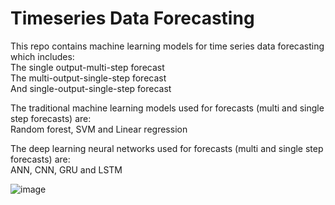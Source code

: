 # Timeseries Data Forecasting
This repo contains machine learning models for time series data forecasting which includes:  
The single output-multi-step forecast  
The multi-output-single-step forecast  
And single-output-single-step forecast    

The traditional machine learning models used for forecasts (multi and single step forecasts) are:   
Random forest, SVM and Linear regression    

The deep learning neural networks used for forecasts (multi and single step forecasts) are:  
ANN, CNN, GRU and LSTM

![image](https://github.com/Ogunfool/Timeseries-Data-Analysis-and-Forecasting/assets/92188038/dd109ece-bba9-4df9-a3b7-f829ac63b9de)
